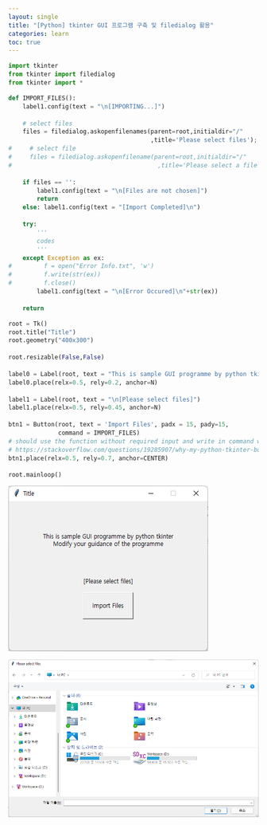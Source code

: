 ```yaml
---
layout: single
title: "[Python] tkinter GUI 프로그램 구축 및 filedialog 활용"
categories: learn
toc: true
---
```




```python
import tkinter
from tkinter import filedialog
from tkinter import *
```


```python
def IMPORT_FILES():
    label1.config(text = "\n[IMPORTING...]")
    
    # select files
    files = filedialog.askopenfilenames(parent=root,initialdir="/"
                                        ,title='Please select files');
#     # select file
#     files = filedialog.askopenfilename(parent=root,initialdir="/"
#                                         ,title='Please select a file');   
    
    if files == '':
        label1.config(text = "\n[Files are not chosen]")
        return
    else: label1.config(text = "[Import Completed]\n")        
    
    try:
        '''
        codes
        '''
    except Exception as ex:
#         f = open("Error Info.txt", 'w')
#         f.write(str(ex))
#         f.close()
        label1.config(text = "\n[Error Occured]\n"+str(ex))        
        
    return
```


```python
root = Tk()
root.title("Title")
root.geometry("400x300")

root.resizable(False,False)

label0 = Label(root, text = "This is sample GUI programme by python tkinter\nModify your guidance of the programme")
label0.place(relx=0.5, rely=0.2, anchor=N)

label1 = Label(root, text = "\n[Please select files]")
label1.place(relx=0.5, rely=0.45, anchor=N)

btn1 = Button(root, text = 'Import Files', padx = 15, pady=15,
              command = IMPORT_FILES)
# should use the function without required input and write in command without "()"
# https://stackoverflow.com/questions/19285907/why-my-python-tkinter-button-is-executed-automatically
btn1.place(relx=0.5, rely=0.7, anchor=CENTER)

root.mainloop()
```



![image-20220306135634590](../../assets/images/2022-03-06-tkinter-practice/image-20220306135634590.png)





<img src="../../assets/images/2022-03-06-tkinter-practice/image-20220306135708262.png" alt="image-20220306135708262" style="zoom: 67%;" />

